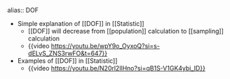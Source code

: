 alias:: DOF

- Simple explanation of [[DOF]] in [[Statistic]]
	- [[DOF]] will decrease from [[population]] calculation to [[sampling]] calculation
	- {{video https://youtu.be/wpY9o_OyxoQ?si=s-dELvS_ZNS3rwFO&t=647}}
- Examples of [[DOF]] in [[Statistic]]
	- {{video https://youtu.be/N20rl2llHno?si=qB1S-V1GK4ybi_ID}}